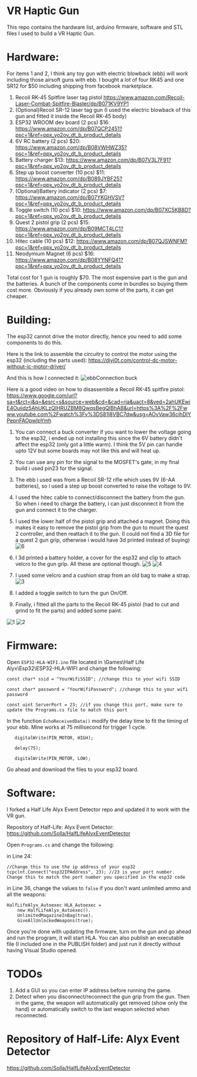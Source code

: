 # VR Haptic Gun

This repo contains the hardware list, arduino firmware, software and STL files I used to build a VR Haptic Gun.

# Hardware:
For items 1 and 2, I think any toy gun with electric blowback (ebb) will work including those airsoft guns with ebb. I bought a lot of four RK45 and one SR12 for $50 including shipping from facebook marketplace.
1. Recoil RK-45 Spitfire laser tag pistol https://www.amazon.com/Recoil-Laser-Combat-Spitfire-Blaster/dp/B071KV9YP1
2. (Optional)Recoil SR-12 laser tag gun (I used the electric blowback of this gun and fitted it inside the Recoil RK-45 body)
3. ESP32 WROOM dev board (2 pcs) $16: https://www.amazon.com/dp/B07QCP2451?psc=1&ref=ppx_yo2ov_dt_b_product_details
4. 6V RC battery (2 pcs) $20: https://www.amazon.com/dp/B08VWHWZ35?psc=1&ref=ppx_yo2ov_dt_b_product_details
5. Battery charger $13: https://www.amazon.com/dp/B07V3L7F91?psc=1&ref=ppx_yo2ov_dt_b_product_details
6. Step up boost converter (10 pcs) $11: https://www.amazon.com/dp/B089JYBF25?psc=1&ref=ppx_yo2ov_dt_b_product_details
7. (Optional)Battery indicator (2 pcs) $7: https://www.amazon.com/dp/B07YKGHVSV?psc=1&ref=ppx_yo2ov_dt_b_product_details
8. Toggle switch (10 pcs) $10: https://www.amazon.com/dp/B07XC5KB8D?psc=1&ref=ppx_yo2ov_dt_b_product_details
9. Quest 2 pistol grip (2 pcs) $15: https://www.amazon.com/dp/B09MCT4LC1?psc=1&ref=ppx_yo2ov_dt_b_product_details
10. Hitec cable (10 pcs) $12: https://www.amazon.com/dp/B07QJSWNFM?psc=1&ref=ppx_yo2ov_dt_b_product_details
11. Neodymium Magnet (6 pcs) $16: https://www.amazon.com/dp/B08YYNFQ41?psc=1&ref=ppx_yo2ov_dt_b_product_details

Total cost for 1 gun is roughly $70. The most expensive part is the gun and the batteries. A bunch of the components come in bundles so buying them cost more. Obviously if you already own some of the parts, it can get cheaper.

# Building:
The esp32 cannot drive the motor directly, hence you need to add some components to do this.

Here is the link to assemble the circuitry to control the motor using the esp32 (including the parts used): https://diyi0t.com/control-dc-motor-without-ic-motor-driver/

And this is how I connected it:
![ebbConnection buck](https://user-images.githubusercontent.com/10041871/185839941-cfa3aa06-466c-4cf3-883a-3b95f5192b74.png)

Here is a good video on how to disassemble a Recoil RK-45 spitfire pistol: https://www.google.com/url?sa=t&rct=j&q=&esrc=s&source=web&cd=&cad=rja&uact=8&ved=2ahUKEwiE4Ouiidz5AhUKLzQIHRUZBM8QwqsBegQIBhAB&url=https%3A%2F%2Fwww.youtube.com%2Fwatch%3Fv%3DS81l8VBC7dw&usg=AOvVaw36cihDIYPepnFAOpwIpYmh

1. You can connect a buck converter if you want to lower the voltage going to the esp32, i ended up not installing this since the 6V battery didn't affect the esp32 (only got a little warm). I think the 5V pin can handle upto 12V but some boards may not like this and will heat up.
2. You can use any pin for the signal to the MOSFET's gate, in my final build i used pin23 for the signal.
3. The ebb i used was from a Recoil SR-12 rifle which uses 9V (6-AA batteries), so i used a step up boost converted to raise the voltage to 9V.
4. I used the hitec cable to connect/disconnect the battery from the gun. So when i need to charge the battery, i can just disconnect it from the gun and connect it to the charger.
5. I used the lower half of the pistol grip and attached a magnet. Doing this makes it easy to remove the pistol grip from the gun to mount the quest 2 controller, and then reattach it to the gun. (I could not find a 3D file for a quest 2 gun grip, otherwise i would have 3d printed instead of buying)
    ![6](https://user-images.githubusercontent.com/10041871/186064966-eae7154e-f186-4b3b-bc4d-9c9363f4dff0.png)

6. I 3d printed a battery holder, a cover for the esp32 and clip to attach velcro to the gun grip. All these are optional though.
    ![5](https://user-images.githubusercontent.com/10041871/186065066-80069735-4d23-472b-a432-5ae17775a55d.png)
    ![4](https://user-images.githubusercontent.com/10041871/186065080-e8c14e76-a184-4530-a942-ed7fc75ef555.png)

7. I used some velcro and a cushion strap from an old bag to make a strap.
    ![3](https://user-images.githubusercontent.com/10041871/186065163-1c6b8482-f6e6-4671-b518-20f89cd77017.png)

8. I added a toggle switch to turn the gun On/Off.

9. Finally, i fitted all the parts to the Recoil RK-45 pistol (had to cut and grind to fit the parts) and added some paint.

![1](https://user-images.githubusercontent.com/10041871/186065155-fa454b3d-5eb0-4384-975d-64ec3bbcf4c7.png)
![2](https://user-images.githubusercontent.com/10041871/186065159-8d996391-8d25-4ed5-839f-b0f8264caeb4.png)


# Firmware:
Open `ESP32-HLA-WIFI.ino` file located in \Games\Half Life Alyx\Esp32\ESP32-HLA-WIFI and change the following:

    const char* ssid = "YourWifiSSID"; //change this to your wifi SSID

    const char* password = "YourWifiPassword"; //change this to your wifi password

    const uint ServerPort = 23; //if you change this port, make sure to update the Programs.cs file to match this port

In the function `EchoReceivedData()` modify the delay time to fit the timing of your ebb. Mine works at 75 millisecond for trigger 1 cycle.

       digitalWrite(PIN_MOTOR, HIGH);
       
       delay(75);
       
       digitalWrite(PIN_MOTOR, LOW); 
       
Go ahead and download the files to your esp32 board.

# Software:
I forked a Half Life Alyx Event Detector repo and updated it to work with the VR gun.

Repository of Half-Life: Alyx Event Detector: https://github.com/Solla/HalfLifeAlyxEventDetector

Open `Programs.cs` and change the following:

in Line 24:

    //Change this to use the ip address of your esp32
    tcpclnt.Connect("esp32IPAddress", 23); //23 is your port number. Change this to match the port number you specified in the esp32 code

in Line 36, change the values to `false` if you don't want unlimited ammo and all the weapons:

    HalfLifeAlyx_Autoexec HLA_Autoexec =
        new HalfLifeAlyx_Autoexec().
        UnlimitedMagazineInBag(true).
        GiveAllUnlockedWeapons(true);
                
Once you're done with updating the firmware, turn on the gun and go ahead and run the program, it will start HLA. You can also publish an executable file (I included one in the PUBLISH folder) and just run it directly without having Visual Studio opened.

# TODOs

1. Add a GUI so you can enter IP address before running the game.
2. Detect when you disconnect/reconnect the gun grip from the gun. Then in the game, the weapon will automatically get removed (show only the hand) or automatically switch to the last weapon selected when reconnected.

# Repository of Half-Life: Alyx Event Detector

https://github.com/Solla/HalfLifeAlyxEventDetector
